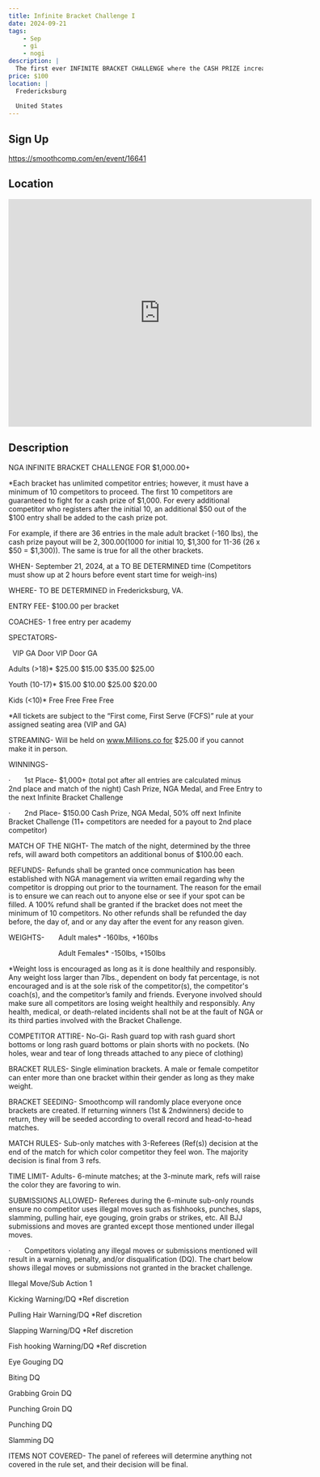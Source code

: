 ```yaml
---
title: Infinite Bracket Challenge I
date: 2024-09-21
tags:
    - Sep
    - gi 
    - nogi 
description: |
  The first ever INFINITE BRACKET CHALLENGE where the CASH PRIZE increases as competitors register
price: $100
location: |
  Fredericksburg
  
  United States
---
```

## Sign Up
https://smoothcomp.com/en/event/16641

## Location
<iframe src="https://www.google.com/maps/embed?pb=!1m18!1m12!1m3!1d12345.6789!2d-77.4605399!3d38.3031837!2m3!1f0!2f0!3f0!3m2!1i1024!2i768!4f13.1!3m3!1m2!1s0x0%3A0x0!2z38.3031837!5e0!3m2!1sen!2sus!4v1234567890" width="600" height="450" style="border:0;" allowfullscreen="" loading="lazy"></iframe>

## Description
NGA INFINITE BRACKET CHALLENGE FOR $1,000.00+


*Each bracket has unlimited competitor entries; however, it must have a minimum of 10 competitors to proceed. The first 10 competitors are guaranteed to fight for a cash prize of $1,000. For every additional competitor who registers after the initial 10, an additional $50 out of the $100 entry shall be added to the cash prize pot. 


For example, if there are 36 entries in the male adult bracket (-160 lbs), the cash prize payout will be $2,300.00 ($1000 for initial 10, $1,300 for 11-36 (26 x $50 = $1,300)). The same is true for all the other brackets.


WHEN- September 21, 2024, at a TO BE DETERMINED time (Competitors must show up at 2 hours before event start time for weigh-ins)


WHERE- TO BE DETERMINED in Fredericksburg, VA.


ENTRY FEE- $100.00 per bracket


COACHES- 1 free entry per academy


SPECTATORS-




 
VIP
GA
Door VIP
Door GA


Adults (>18)*
$25.00
$15.00
$35.00
$25.00


Youth (10-17)*
$15.00
$10.00
$25.00
$20.00


Kids (<10)*
Free
Free
Free
Free




*All tickets are subject to the “First come, First Serve (FCFS)” rule at your assigned seating area (VIP and GA)


STREAMING- Will be held on www.Millions.co for $25.00 if you cannot make it in person.


WINNINGS- 


·       1st Place- $1,000+ (total pot after all entries are calculated minus 2nd place and match of the night) Cash Prize, NGA Medal, and Free Entry to the next Infinite Bracket Challenge


·       2nd Place- $150.00 Cash Prize, NGA Medal, 50% off next Infinite Bracket Challenge (11+ competitors are needed for a payout to 2nd place competitor)


MATCH OF THE NIGHT- The match of the night, determined by the three refs, will award both competitors an additional bonus of $100.00 each. 


REFUNDS- Refunds shall be granted once communication has been established with NGA management via written email regarding why the competitor is dropping out prior to the tournament. The reason for the email is to ensure we can reach out to anyone else or see if your spot can be filled. A 100% refund shall be granted if the bracket does not meet the minimum of 10 competitors. No other refunds shall be refunded the day before, the day of, and or any day after the event for any reason given.


WEIGHTS-       Adult males* -160lbs, +160lbs                                    


                         Adult Females* -150lbs, +150lbs


*Weight loss is encouraged as long as it is done healthily and responsibly. Any weight loss larger than 7lbs., dependent on body fat percentage, is not encouraged and is at the sole risk of the competitor(s), the competitor's coach(s), and the competitor’s family and friends. Everyone involved should make sure all competitors are losing weight healthily and responsibly. Any health, medical, or death-related incidents shall not be at the fault of NGA or its third parties involved with the Bracket Challenge.


COMPETITOR ATTIRE- No-Gi- Rash guard top with rash guard short bottoms or long rash guard bottoms or plain shorts with no pockets. (No holes, wear and tear of long threads attached to any piece of clothing)


BRACKET RULES- Single elimination brackets. A male or female competitor can enter more than one bracket within their gender as long as they make weight. 


BRACKET SEEDING- Smoothcomp will randomly place everyone once brackets are created. If returning winners (1st & 2ndwinners) decide to return, they will be seeded according to overall record and head-to-head matches.


MATCH RULES- Sub-only matches with 3-Referees (Ref(s)) decision at the end of the match for which color competitor they feel won. The majority decision is final from 3 refs.


TIME LIMIT- Adults- 6-minute matches; at the 3-minute mark, refs will raise the color they are favoring to win.


SUBMISSIONS ALLOWED- Referees during the 6-minute sub-only rounds ensure no competitor uses illegal moves such as fishhooks, punches, slaps, slamming, pulling hair, eye gouging, groin grabs or strikes, etc. All BJJ submissions and moves are granted except those mentioned under illegal moves.


·       Competitors violating any illegal moves or submissions mentioned will result in a warning, penalty, and/or disqualification (DQ). The chart below shows illegal moves or submissions not granted in the bracket challenge.




Illegal Move/Sub
Action 1


Kicking
Warning/DQ *Ref discretion


Pulling Hair
Warning/DQ *Ref discretion


Slapping
Warning/DQ *Ref discretion


Fish hooking
Warning/DQ *Ref discretion


Eye Gouging
DQ


Biting
DQ


Grabbing Groin
DQ


Punching Groin
DQ


Punching
DQ


Slamming
DQ




ITEMS NOT COVERED- The panel of referees will determine anything not covered in the rule set, and their decision will be final.